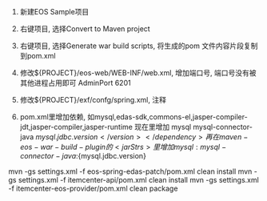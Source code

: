 1. 新建EOS Sample项目

1. 右键项目, 选择Convert to Maven project

1. 右键项目, 选择Generate war build scripts, 将生成的pom 文件内容片段复制到pom.xml

1. 修改${PROJECT}/eos-web/WEB-INF/web.xml, 增加端口号, 端口号没有被其他进程占用即可
	<context-param>
		<param-name>AdminPort</param-name>
		<param-value>6201</param-value>
	</context-param> 

1. 修改${PROJECT}/exf/confg/spring.xml, 注释<!-- auto bean proxy -->
	<!--  
	<bean class="com.primeton.spring.BeanNameAutoProxy">
	    <property name="proxyTargetClass">
   			<value>true</value>
  		</property>
		<property name="beanNames">
			<value>*</value>
		</property>
		<property name="interceptorNames">
			<list>
				<value>BeanInterceptor</value>
			</list>
		</property>
	</bean>
	-->
	
1. pom.xml里增加依赖, 如mysql,edas-sdk,commons-el,jasper-compiler-jdt,jasper-compiler,jasper-runtime
   现在<dependencies>里增加
		<dependency>
			<groupId>mysql</groupId>
			<artifactId>mysql-connector-java</artifactId>
			<version>${mysql.jdbc.version}</version>
		</dependency> 
   再在maven-eos-war-build-plugin的<jarStrs>里增加
		mysql:mysql-connector-java:${mysql.jdbc.version}



mvn -gs settings.xml -f eos-spring-edas-patch/pom.xml clean install
mvn -gs settings.xml -f itemcenter-api/pom.xml clean install
mvn -gs settings.xml -f itemcenter-eos-provider/pom.xml clean package
